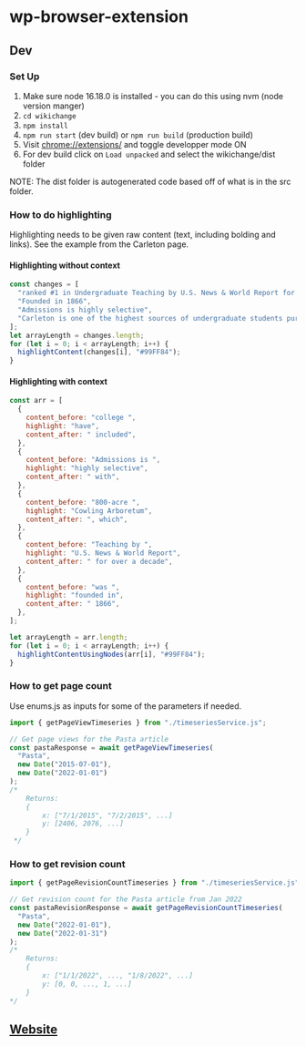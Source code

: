 # wp-browser-extension

## Dev

### Set Up

1. Make sure node 16.18.0 is installed - you can do this using nvm (node version manger)
2. `cd wikichange`
3. `npm install`
4. `npm run start` (dev build) or `npm run build` (production build)
5. Visit [chrome://extensions/](chrome://extensions/) and toggle developper mode ON
6. For dev build click on `Load unpacked` and select the wikichange/dist folder

NOTE: The dist folder is autogenerated code based off of what is in the src folder.

### How to do highlighting

Highlighting needs to be given raw content (text, including bolding and links). See the example from the Carleton page.

#### Highlighting without context

```javascript
const changes = [
  "ranked #1 in Undergraduate Teaching by U.S. News & World Report for over a decade",
  "Founded in 1866",
  "Admissions is highly selective",
  "Carleton is one of the highest sources of undergraduate students pursuing doctorates",
];
let arrayLength = changes.length;
for (let i = 0; i < arrayLength; i++) {
  highlightContent(changes[i], "#99FF84");
}
```

#### Highlighting with context

```javascript
const arr = [
  {
    content_before: "college ",
    highlight: "have",
    content_after: " included",
  },
  {
    content_before: "Admissions is ",
    highlight: "highly selective",
    content_after: " with",
  },
  {
    content_before: "800-acre ",
    highlight: "Cowling Arboretum",
    content_after: ", which",
  },
  {
    content_before: "Teaching by ",
    highlight: "U.S. News & World Report",
    content_after: " for over a decade",
  },
  {
    content_before: "was ",
    highlight: "founded in",
    content_after: " 1866",
  },
];

let arrayLength = arr.length;
for (let i = 0; i < arrayLength; i++) {
  highlightContentUsingNodes(arr[i], "#99FF84");
}
```

### How to get page count

Use enums.js as inputs for some of the parameters if needed.

```javascript
import { getPageViewTimeseries } from "./timeseriesService.js";

// Get page views for the Pasta article
const pastaResponse = await getPageViewTimeseries(
  "Pasta",
  new Date("2015-07-01"),
  new Date("2022-01-01")
);
/*
    Returns:
    {
        x: ["7/1/2015", "7/2/2015", ...]
        y: [2406, 2076, ...]
    }
 */
```

### How to get revision count

```javascript
import { getPageRevisionCountTimeseries } from "./timeseriesService.js";

// Get revision count for the Pasta article from Jan 2022
const pastaRevisionResponse = await getPageRevisionCountTimeseries(
  "Pasta",
  new Date("2022-01-01"),
  new Date("2022-01-31")
);
/*
    Returns:
    {
        x: ["1/1/2022", ..., "1/8/2022", ...]
        y: [0, 0, ..., 1, ...]
    }
*/
```

## [Website](https://sukritsangvong.github.io/wp-browser-extension/)
